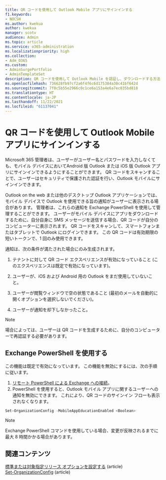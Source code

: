 ```yaml
---
title: QR コードを使用して Outlook Mobile アプリにサインインする
f1.keywords:
- NOCSH
ms.author: kwekua
author: kwekua
manager: scotv
audience: Admin
ms.topic: article
ms.service: o365-administration
ms.localizationpriority: high
ms.collection:
- Adm_O365
ms.custom:
- AdminSurgePortfolio
- AdminTemplateSet
description: QR コードを使用して Outlook Mobile を認証し、ダウンロードする方法について学習します。
ms.openlocfilehash: 736628fb97cf2a6f4f6c6d175384a30c41bf642d
ms.sourcegitcommit: 7f0c5b55e2966c0c1ce6a153a4e6a7ec035bd818
ms.translationtype: HT
ms.contentlocale: ja-JP
ms.lasthandoff: 11/22/2021
ms.locfileid: "61137041"
---
```

# <a name="use-a-qr-code-to-sign-in-to-the-outlook-mobile-apps"></a>QR コードを使用して Outlook Mobile アプリにサインインする

Microsoft 365 管理者は、ユーザーがユーザー名とパスワードを入力しなくても、モバイル デバイスにおいてAndroid 版 Outlook または iOS 版 Outlook アプリにサインインできるようにすることができます。 QR コードをスキャンすることで、ユーザーはセキュリティで保護された認証を行い、Outlook モバイルにサインインできます。

Outlook on the web または他のデスクトップ Outlook アプリケーションでは、モバイル デバイスで Outlook を使用できる旨の通知がユーザーに表示される場合があります。 管理者は、これらの通知を Exchange PowerShell を使用して管理することができます。 ユーザーがモバイル デバイスにアプリをダウンロードするために、自分自身に SMS メッセージを送信する場合、QR コードが自分のコンピューターに表示されます。 QR コードをスキャンして、スマートフォンまたはタブレットで Outlook にログインできます。 この QR コードは有効期限の短いトークンで、1 回のみ使用できます。

通知は、次の条件が満たされた場合にのみ生成されます。

1. テナントに対して QR コード エクスペリエンスが有効になっていること (このエクスペリエンスは既定で有効になっています)。

2. ユーザーが、iOS および Android 用の Outlook をまだ使用していないこと。

3. ユーザーが閲覧ウィンドウで空の状態であること (最初のメールを自動的に開くオプションを選択しないでください)。

4. ユーザーが通知を却下しなかったこと。

> [!NOTE]
> 場合によっては、ユーザーは QR コードを生成するために、自分のコンピューターで再認証する必要があります。

## <a name="use-exchange-powershell"></a>Exchange PowerShell を使用する

この機能は既定で有効になっています。 この機能を無効にするには、次の手順に従います。

1. [リモート PowerShell による Exchange への接続](/powershell/exchange/connect-to-exchange-online-powershell)。
2. PowerShell を使用すると、Outlook モバイル アプリに関するユーザーへの通知を無効にできます。 これにより、QR コードのサインイン フローも表示されなくなります。

```powershell
Set-OrganizationConfig -MobileAppEducationEnabled <Boolean>
```

> [!NOTE]
> Exchange PowerShell コマンドを使用している場合、変更が反映されるまでに最大 8 時間かかる場合があります。

## <a name="related-content"></a>関連コンテンツ

[標準または対象指定リリース オプションを設定する](release-options-in-office-365.md) (article)\
[Set-OrganizationConfig](/powershell/module/exchange/set-organizationconfig) (article)
